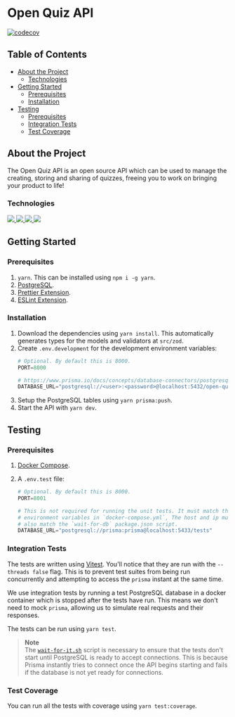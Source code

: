 # Open Quiz API <!-- omit in toc -->

[![codecov](https://img.shields.io/codecov/c/gh/Open-Quiz/api/main?label=codecov&logo=codecov&style=for-the-badge)](https://codecov.io/gh/Open-Quiz/api)

## Table of Contents <!-- omit in toc -->
- [About the Project](#about-the-project)
  - [Technologies](#technologies)
- [Getting Started](#getting-started)
  - [Prerequisites](#prerequisites)
  - [Installation](#installation)
- [Testing](#testing)
  - [Prerequisites](#prerequisites-1)
  - [Integration Tests](#integration-tests)
  - [Test Coverage](#test-coverage)
  
## About the Project

The Open Quiz API is an open source API which can be used to manage the creating, storing and sharing of quizzes, freeing you to work on bringing your product to life!

### Technologies

<div style="margin: 10px 0">
    <a href="https://expressjs.com/">
        <img src="https://img.shields.io/badge/express-%23000000.svg?&style=for-the-badge&logo=express&logoColor=white" />
    </a>
    <a href="https://www.prisma.io/">
        <img src="https://img.shields.io/badge/prisma-%232D3748.svg?&style=for-the-badge&logo=prisma&logoColor=white" />
    </a>
    <a href="https://www.postgresql.org/">
        <img src="https://img.shields.io/badge/postgresql-%23336791.svg?&style=for-the-badge&logo=postgresql&logoColor=white" />
    </a>
    <a href="https://www.typescriptlang.org/">
        <img src="https://img.shields.io/badge/typescript-%233178C6.svg?&style=for-the-badge&logo=typescript&logoColor=white" />
    </a>
</div>

## Getting Started

### Prerequisites

1. `yarn`. This can be installed using `npm i -g yarn`.
2. [PostgreSQL](https://www.postgresql.org/download/).
3. [Prettier Extension](https://marketplace.visualstudio.com/items?itemName=esbenp.prettier-vscode).
4. [ESLint Extension](https://marketplace.visualstudio.com/items?itemName=dbaeumer.vscode-eslint).

### Installation

1. Download the dependencies using `yarn install`. This automatically generates types for the models and validators at `src/zod`.
2. Create `.env.development` for the development environment variables:
    ```py
    # Optional. By default this is 8000.
    PORT=8000

    # https://www.prisma.io/docs/concepts/database-connectors/postgresql#connection-url
    DATABASE_URL="postgresql://<user>:<password>@localhost:5432/open-quiz?schema=public"
    ```
3. Setup the PostgreSQL tables using `yarn prisma:push`.
4. Start the API with `yarn dev`.

## Testing

### Prerequisites

1. [Docker Compose](https://docs.docker.com/compose/install/).
2. A `.env.test` file:

    ```py
    # Optional. By default this is 8000.
    PORT=8001

    # This is not required for running the unit tests. It must match the
    # environment variables in `docker-compose.yml`, The host and ip must
    # also match the `wait-for-db` package.json script.
    DATABASE_URL="postgresql://prisma:prisma@localhost:5433/tests"
    ```

### Integration Tests

The tests are written using [Vitest](https://vitest.dev/). You'll notice that they are run with the `--threads false` flag. This is to prevent test suites from being run concurrently and attempting to access the `prisma` instant at the same time.

We use integration tests by running a test PostgreSQL database in a docker container which is stopped after the tests have run. This means we don't need to mock `prisma`, allowing us to simulate real requests and their responses.

The tests can be run using `yarn test`.

> **Note**  
> The [`wait-for-it.sh`](https://github.com/vishnubob/wait-for-it) script is necessary to ensure that the tests don't start until PostgreSQL is ready to accept connections.  This is because Prisma instantly tries to connect once the API begins starting and fails if the database is not yet ready for connections.

### Test Coverage

You can run all the tests with coverage using `yarn test:coverage`.